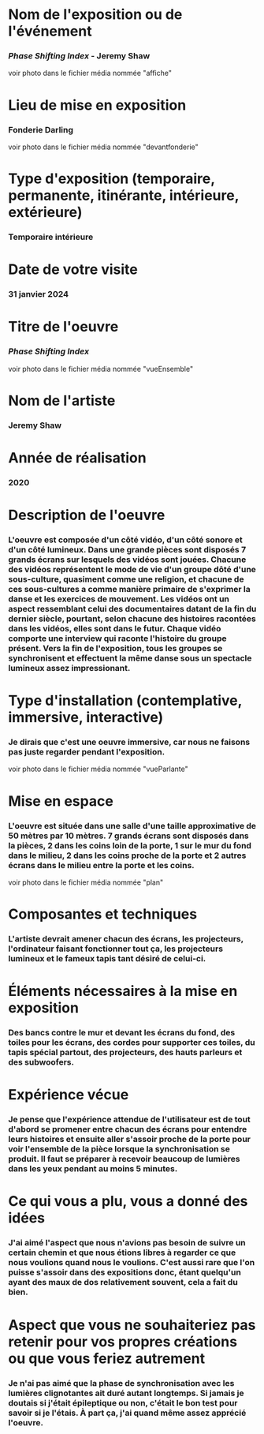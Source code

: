# Nom de l'exposition ou de l'événement

### *Phase Shifting Index* - Jeremy Shaw
voir photo dans le fichier média nommée "affiche"

# Lieu de mise en exposition

### Fonderie Darling
voir photo dans le fichier média nommée "devantfonderie"

# Type d'exposition (temporaire, permanente, itinérante, intérieure, extérieure)

### Temporaire intérieure

# Date de votre visite

### 31 janvier 2024

# Titre de l'oeuvre

### *Phase Shifting Index*
voir photo dans le fichier média nommée "vueEnsemble"

# Nom de l'artiste

### Jeremy Shaw

# Année de réalisation

### 2020

# Description de l'oeuvre

### L'oeuvre est composée d'un côté vidéo, d'un côté sonore et d'un côté lumineux. Dans une grande pièces sont disposés 7 grands écrans sur lesquels des vidéos sont jouées. Chacune des vidéos représentent le mode de vie d'un groupe dôté d'une sous-culture, quasiment comme une religion, et chacune de ces sous-cultures a comme manière primaire de s'exprimer la danse et les exercices de mouvement. Les vidéos ont un aspect ressemblant celui des documentaires datant de la fin du dernier siècle, pourtant, selon chacune des histoires racontées dans les vidéos, elles sont dans le futur. Chaque vidéo comporte une interview qui raconte l'histoire du groupe présent. Vers la fin de l'exposition, tous les groupes se synchronisent et effectuent la même danse sous un spectacle lumineux assez impressionant.

# Type d'installation (contemplative, immersive, interactive)

### Je dirais que c'est une oeuvre immersive, car nous ne faisons pas juste regarder pendant l'exposition.
voir photo dans le fichier média nommée "vueParlante"

# Mise en espace

### L'oeuvre est située dans une salle d'une taille approximative de 50 mètres par 10 mètres. 7 grands écrans sont disposés dans la pièces, 2 dans les coins loin de la porte, 1 sur le mur du fond dans le milieu, 2 dans les coins proche de la porte et 2 autres écrans dans le milieu entre la porte et les coins.
voir photo dans le fichier média nommée "plan"

# Composantes et techniques

### L'artiste devrait amener chacun des écrans, les projecteurs, l'ordinateur faisant fonctionner tout ça, les projecteurs lumineux et le fameux tapis tant désiré de celui-ci.

# Éléments nécessaires à la mise en exposition

### Des bancs contre le mur et devant les écrans du fond, des toiles pour les écrans, des cordes pour supporter ces toiles, du tapis spécial partout, des projecteurs, des hauts parleurs et des subwoofers.

# Expérience vécue

### Je pense que l'expérience attendue de l'utilisateur est de tout d'abord se promener entre chacun des écrans pour entendre leurs histoires et ensuite aller s'assoir proche de la porte pour voir l'ensemble de la pièce lorsque la synchronisation se produit. Il faut se préparer à recevoir beaucoup de lumières dans les yeux pendant au moins 5 minutes.

# Ce qui vous a plu, vous a donné des idées

### J'ai aimé l'aspect que nous n'avions pas besoin de suivre un certain chemin et que nous étions libres à regarder ce que nous voulions quand nous le voulions. C'est aussi rare que l'on puisse s'assoir dans des expositions donc, étant quelqu'un ayant des maux de dos relativement souvent, cela a fait du bien. 

# Aspect que vous ne souhaiteriez pas retenir pour vos propres créations ou que vous feriez autrement

### Je n'ai pas aimé que la phase de synchronisation avec les lumières clignotantes ait duré autant longtemps. Si jamais je doutais si j'était épileptique ou non, c'était le bon test pour savoir si je l'étais. À part ça, j'ai quand même assez apprécié l'oeuvre.
